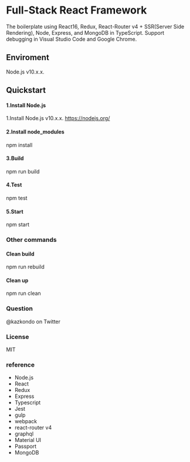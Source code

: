# Full-Stack React Framework
The boilerplate using React16, Redux, React-Router v4 + SSR(Server Side Rendering), Node, Express, and MongoDB in TypeScript.
Support debugging in Visual Studio Code and Google Chrome.

## Enviroment
Node.js v10.x.x.

## Quickstart

#### 1.Install Node.js
1.Install Node.js v10.x.x.
https://nodejs.org/

#### 2.Install node_modules
npm install

#### 3.Build
npm run build

#### 4.Test
npm test

#### 5.Start
npm start

### Other commands

#### Clean build
npm run rebuild

#### Clean up
npm run clean

### Question
@kazkondo on Twitter

### License
MIT

### reference
- Node.js
- React
- Redux
- Express
- Typescript
- Jest
- gulp
- webpack
- react-router v4
- graphql
- Material UI
- Passport
- MongoDB

